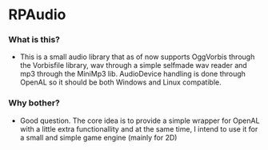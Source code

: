 # RPAudio
### What is this?
- This is a small audio library that as of now supports OggVorbis through the Vorbisfile library, wav through a simple selfmade wav reader and mp3 through the MiniMp3 lib. AudioDevice handling is done through OpenAL so it should be both Windows and Linux compatible.

### Why bother?
- Good question. The core idea is to provide a simple wrapper for OpenAL with a little extra functionallity and at the same time, I intend to use it for a small and simple game engine (mainly for 2D)
